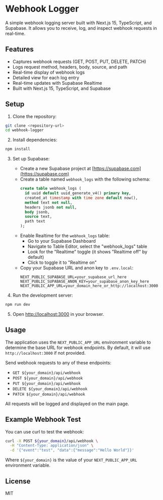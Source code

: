 # Webhook Logger

A simple webhook logging server built with Next.js 15, TypeScript, and Supabase. It allows you to receive, log, and inspect webhook requests in real-time.

## Features

- Captures webhook requests (GET, POST, PUT, DELETE, PATCH)
- Logs request method, headers, body, source, and path
- Real-time display of webhook logs
- Detailed view for each log entry
- Real-time updates with Supabase Realtime
- Built with Next.js 15, TypeScript, and Supabase

## Setup

1. Clone the repository:

```bash
git clone <repository-url>
cd webhook-logger
```

2. Install dependencies:

```bash
npm install
```

3. Set up Supabase:

   - Create a new Supabase project at [https://supabase.com](https://supabase.com)
   - Create a table named `webhook_logs` with the following schema:
     ```sql
     create table webhook_logs (
       id uuid default uuid_generate_v4() primary key,
       created_at timestamp with time zone default now(),
       method text not null,
       headers jsonb not null,
       body jsonb,
       source text,
       path text
     );
     ```
   - Enable Realtime for the `webhook_logs` table:
     - Go to your Supabase Dashboard
     - Navigate to Table Editor, select the "webhook_logs" table
     - Look for the "Realtime" toggle (it shows "Realtime off" by default)
     - Click to toggle it to "Realtime on"
   - Copy your Supabase URL and anon key to `.env.local`:
     ```
     NEXT_PUBLIC_SUPABASE_URL=your_supabase_url_here
     NEXT_PUBLIC_SUPABASE_ANON_KEY=your_supabase_anon_key_here
     NEXT_PUBLIC_APP_URL=your_domain_here_or_http://localhost:3000
     ```

4. Run the development server:

```bash
npm run dev
```

5. Open [http://localhost:3000](http://localhost:3000) in your browser.

## Usage

The application uses the `NEXT_PUBLIC_APP_URL` environment variable to determine the base URL for webhook endpoints. By default, it will use `http://localhost:3000` if not provided.

Send webhook requests to any of these endpoints:

- `GET ${your_domain}/api/webhook`
- `POST ${your_domain}/api/webhook`
- `PUT ${your_domain}/api/webhook`
- `DELETE ${your_domain}/api/webhook`
- `PATCH ${your_domain}/api/webhook`

All requests will be logged and displayed on the main page.

## Example Webhook Test

You can use curl to test the webhook:

```bash
curl -X POST ${your_domain}/api/webhook \
  -H "Content-Type: application/json" \
  -d '{"event":"test", "data":{"message":"Hello World"}}'
```

Where `${your_domain}` is the value of your `NEXT_PUBLIC_APP_URL` environment variable.

## License

MIT
